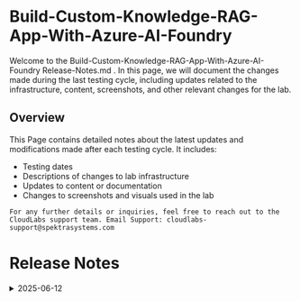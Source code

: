 # Build-Custom-Knowledge-RAG-App-With-Azure-AI-Foundry

Welcome to the Build-Custom-Knowledge-RAG-App-With-Azure-AI-Foundry Release-Notes.md . In this page, we will document the changes made during the last testing cycle, including updates related to the infrastructure, content, screenshots, and other relevant changes for the lab.

## Overview

This Page contains detailed notes about the latest updates and modifications made after each testing cycle. It includes:

- Testing dates
- Descriptions of changes to lab infrastructure
- Updates to content or documentation
- Changes to screenshots and visuals used in the lab

`For any further details or inquiries, feel free to reach out to the CloudLabs support team. Email Support: cloudlabs-support@spektrasystems.com`

# Release Notes

<details>
  <summary>2025-06-12</summary>

### Release Date: 2025-05-16

- **Testing Date**: 2025-06-12

## Infrastructure Changes

NA

## Content Changes

- **Change**: Major UI Changes and instructions updated.

## Screenshot Updates

- **Change**: Screenshots are updated.

## Testing Notes

- **Testing Date**: 2025-06-12
- **Issues Found**: NA
- **Resolved Issues**: NA

---
</details>
